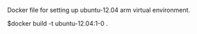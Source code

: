 Docker file for setting up ubuntu-12.04 arm virtual environment.

$docker build -t ubuntu-12.04:1-0 .
